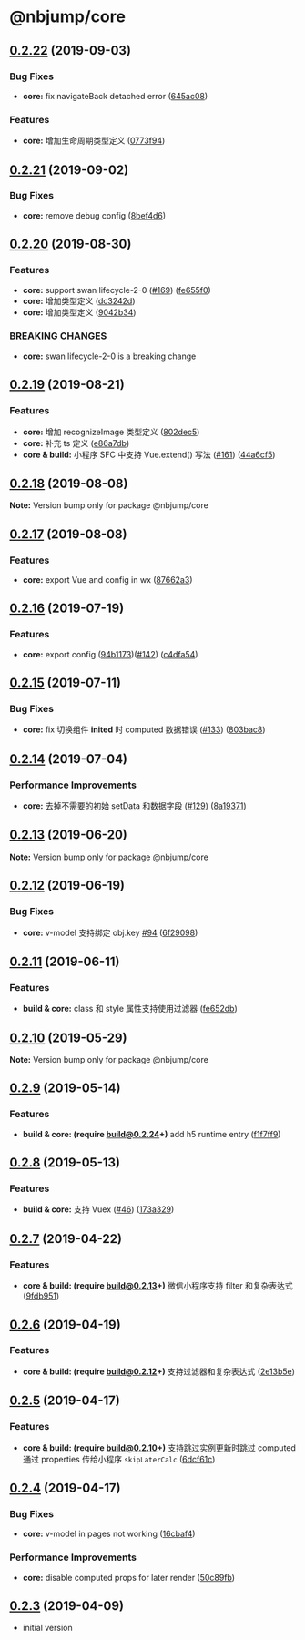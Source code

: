 # @nbjump/core

## [0.2.22](https://github.com/max-team/Nbjump/compare/@nbjump/core@0.2.21...@nbjump/core@0.2.22) (2019-09-03)


### Bug Fixes

* **core:** fix navigateBack detached error ([645ac08](https://github.com/max-team/Nbjump/commit/645ac08))


### Features

* **core:** 增加生命周期类型定义 ([0773f94](https://github.com/max-team/Nbjump/commit/0773f94))





## [0.2.21](https://github.com/max-team/Nbjump/compare/@nbjump/core@0.2.20...@nbjump/core@0.2.21) (2019-09-02)


### Bug Fixes

* **core:** remove debug config ([8bef4d6](https://github.com/max-team/Nbjump/commit/8bef4d6))





## [0.2.20](https://github.com/max-team/Nbjump/compare/@nbjump/core@0.2.19...@nbjump/core@0.2.20) (2019-08-30)


### Features

* **core:** support swan lifecycle-2-0 ([#169](https://github.com/max-team/Nbjump/issues/169)) ([fe655f0](https://github.com/max-team/Nbjump/commit/fe655f0))
* **core:** 增加类型定义 ([dc3242d](https://github.com/max-team/Nbjump/commit/dc3242d))
* **core:** 增加类型定义 ([9042b34](https://github.com/max-team/Nbjump/commit/9042b34))


### BREAKING CHANGES

* **core:** swan lifecycle-2-0 is a breaking change





## [0.2.19](https://github.com/max-team/Nbjump/compare/@nbjump/core@0.2.18...@nbjump/core@0.2.19) (2019-08-21)


### Features

* **core:** 增加 recognizeImage 类型定义 ([802dec5](https://github.com/max-team/Nbjump/commit/802dec5))
* **core:** 补充 ts 定义 ([e86a7db](https://github.com/max-team/Nbjump/commit/e86a7db))
* **core & build:** 小程序 SFC 中支持 Vue.extend() 写法 ([#161](https://github.com/max-team/Nbjump/issues/161)) ([44a6cf5](https://github.com/max-team/Nbjump/commit/44a6cf5))





## [0.2.18](https://github.com/max-team/Nbjump/compare/@nbjump/core@0.2.17...@nbjump/core@0.2.18) (2019-08-08)

**Note:** Version bump only for package @nbjump/core





## [0.2.17](https://github.com/max-team/Nbjump/compare/@nbjump/core@0.2.16...@nbjump/core@0.2.17) (2019-08-08)


### Features

* **core:** export Vue and config in wx ([87662a3](https://github.com/max-team/Nbjump/commit/87662a3))



## [0.2.16](https://github.com/max-team/Nbjump/compare/@nbjump/core@0.2.15...@nbjump/core@0.2.16) (2019-07-19)


### Features

* **core:** export config ([94b1173](https://github.com/max-team/Nbjump/commit/94b1173))([#142](https://github.com/max-team/Nbjump/issues/142)) ([c4dfa54](https://github.com/max-team/Nbjump/commit/c4dfa54))


## [0.2.15](https://github.com/max-team/Nbjump/compare/@nbjump/core@0.2.14...@nbjump/core@0.2.15) (2019-07-11)


### Bug Fixes

* **core:** fix 切换组件 __inited__ 时 computed 数据错误 ([#133](https://github.com/max-team/Nbjump/issues/133)) ([803bac8](https://github.com/max-team/Nbjump/commit/803bac8))



## [0.2.14](https://github.com/max-team/Nbjump/compare/@nbjump/core@0.2.13...@nbjump/core@0.2.14) (2019-07-04)


### Performance Improvements

* **core:** 去掉不需要的初始 setData 和数据字段 ([#129](https://github.com/max-team/Nbjump/issues/129)) ([8a19371](https://github.com/max-team/Nbjump/commit/8a19371))


## [0.2.13](https://github.com/max-team/Nbjump/compare/@nbjump/core@0.2.12...@nbjump/core@0.2.13) (2019-06-20)

**Note:** Version bump only for package @nbjump/core


## [0.2.12](https://github.com/max-team/Nbjump/compare/@nbjump/core@0.2.11...@nbjump/core@0.2.12) (2019-06-19)

### Bug Fixes

* **core:** v-model 支持绑定 obj.key [#94](https://github.com/max-team/Nbjump/issues/94) ([6f29098](https://github.com/max-team/Nbjump/commit/6f29098))


## [0.2.11](https://github.com/max-team/Nbjump/compare/@nbjump/core@0.2.10...@nbjump/core@0.2.11) (2019-06-11)

### Features

* **build & core:** class 和 style 属性支持使用过滤器 ([fe652db](https://github.com/max-team/Nbjump/commit/fe652db))


## [0.2.10](https://github.com/max-team/Nbjump/compare/@nbjump/core@0.2.9...@nbjump/core@0.2.10) (2019-05-29)

**Note:** Version bump only for package @nbjump/core


## [0.2.9](https://github.com/max-team/Nbjump/compare/@nbjump/core@0.2.8...@nbjump/core@0.2.9) (2019-05-14)


### Features

* **build & core: (require build@0.2.24+)** add h5 runtime entry ([f1f7ff9](https://github.com/max-team/Nbjump/commit/f1f7ff9))


## [0.2.8](https://github.com/max-team/Nbjump/compare/@nbjump/core@0.2.7...@nbjump/core@0.2.8) (2019-05-13)

### Features

* **build & core:** 支持 Vuex ([#46](https://github.com/max-team/Nbjump/issues/46)) ([173a329](https://github.com/max-team/Nbjump/commit/173a329))


## [0.2.7](https://github.com/max-team/Nbjump/compare/@nbjump/core@0.2.6...@nbjump/core@0.2.7) (2019-04-22)


### Features

* **core & build: (require build@0.2.13+)** 微信小程序支持 filter 和复杂表达式 ([9fdb951](https://github.com/max-team/Nbjump/commit/9fdb951))



## [0.2.6](https://github.com/max-team/Nbjump/compare/@nbjump/core@0.2.5...@nbjump/core@0.2.6) (2019-04-19)


### Features

* **core & build: (require build@0.2.12+)** 支持过滤器和复杂表达式  ([2e13b5e](https://github.com/max-team/Nbjump/commit/2e13b5e))



## [0.2.5](https://github.com/max-team/Nbjump/compare/@nbjump/core@0.2.4...@nbjump/core@0.2.5) (2019-04-17)


### Features

* **core & build: (require build@0.2.10+)** 支持跳过实例更新时跳过 computed 通过 properties 传给小程序 `skipLaterCalc` ([6dcf61c](https://github.com/max-team/Nbjump/commit/6dcf61c))



## [0.2.4](https://github.com/max-team/Nbjump/compare/@nbjump/core@0.2.3...@nbjump/core@0.2.4) (2019-04-17)


### Bug Fixes

* **core:** v-model in pages not working ([16cbaf4](https://github.com/max-team/Nbjump/commit/16cbaf4))


### Performance Improvements

* **core:** disable computed props for later render ([50c89fb](https://github.com/max-team/Nbjump/commit/50c89fb))


## [0.2.3](https://github.com/max-team/Nbjump/compare/@nbjump/core@0.2.3...@nbjump/core@0.2.3) (2019-04-09)

- initial version

